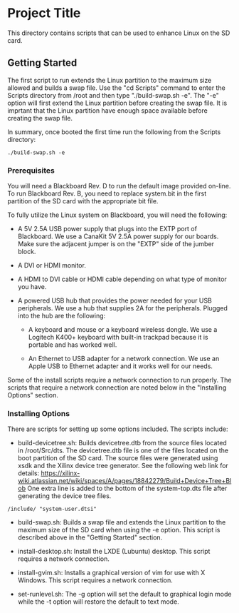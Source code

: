 # Project Title

This directory contains scripts that can be used to enhance Linux on the SD card.  

## Getting Started

The first script to run extends the Linux partition to the maximum size allowed and builds a swap file.  Use the "cd Scripts" command to enter the Scripts directory from /root and then type "./build-swap.sh -e".  The "-e" option will first extend the Linux partition before creating the swap file.  It is imprtant that the Linux partition have enough space available before creating the swap file.

In summary, once booted the first time run the following from the Scripts directory:

```
./build-swap.sh -e
```

### Prerequisites

You will need a Blackboard Rev. D to run the default image provided on-line.  To run Blackboard Rev. B, you need to replace system.bit in the first partition of the SD card with the appropriate bit file.

To fully utilize the Linux system on Blackboard, you will need the following:

 * A 5V 2.5A USB power supply that plugs into the EXTP port of Blackboard.  We use a CanaKit 5V 2.5A power supply for our boards.  Make sure the adjacent jumper is on the "EXTP" side of the jumber block.

 * A DVI or HDMI monitor.

 * A HDMI to DVI cable or HDMI cable depending on what type of monitor you have.

 * A powered USB hub that provides the power needed for your USB peripherals.  We use a hub that supplies 2A for the peripherals.  Plugged into the hub are the following:

   * A keyboard and mouse or a keyboard wireless dongle.  We use a Logitech K400+ keyboard with built-in trackpad because it is portable and has worked well.

   * An Ethernet to USB adapter for a network connection.  We use an Apple USB to Ethernet adapter and it works well for our needs.

Some of the install scripts require a network connection to run properly.  The scripts that require a network connection are noted below in the "Installing Options" section.


### Installing Options

There are scripts for setting up some options included.  The scripts include:

 * build-devicetree.sh: Builds devicetree.dtb from the source files located in /root/Src/dts.  The devicetree.dtb file is one of the files located on the boot partition of the SD card.  The source files were generated using xsdk and the Xilinx device tree generator.  See the following web link for details: https://xilinx-wiki.atlassian.net/wiki/spaces/A/pages/18842279/Build+Device+Tree+Blob  One extra line is added to the bottom of the system-top.dts file after generating the device tree files.

```
/include/ "system-user.dtsi"
```

 * build-swap.sh: Builds a swap file and extends the Linux partition to the maximum size of the SD card when using the -e option.  This script is described above in the "Getting Started" section.

 * install-desktop.sh: Install the LXDE (Lubuntu) desktop.  This script requires a network connection.

 * install-gvim.sh: Installs a graphical version of vim for use with X Windows.  This script requires a network connection.

 * set-runlevel.sh: The -g option will set the default to graphical login mode while the -t option will restore the default to text mode.

